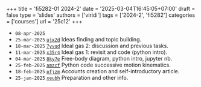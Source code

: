 +++
title = 'fi5282-01 2024-2'
date = '2025-03-04T16:45:05+07:00'
draft = false
type = 'slides'
authors = ['viridi']
tags = ['2024-2', 'fi5282']
categories = ['courses']
url = '25c12'
+++
 
+ `08-apr-2025` []()
+ `25-mar-2025` [`ujx2d`](https://osf.io/ujx2d) Ideas finding and topic building.
+ `18-mar-2025` [`7yvqd`](https://osf.io/7yvqd) Ideal gas 2: discussion and previous tasks.
+ `11-mar-2025` [`x35r4`](https://osf.io/x35r4) Ideal gas 1: revisit and code (python intro).
+ `04-mar-2025` [`8ky7e`](https://osf.io/8ky7e) Free-body diagram, python intro, jupyter nb.
+ `25-feb-2025` [`amzcf`](https://osf.io/amzcf) Python code successive motion kinematics.
+ `18-feb-2025` [`pfjzm`](https://osf.io/pfjzm) Accounts creation and self-introductory article.
+ `25-jan-2025` [`xeubh`](https://osf.io/xeubh) Preparation and other info.

<!--more-->

<!--
## assignments
week | start | end | status | users | note | link
:-: | :-: | :-: | :-: | :-: | :-: | :-:
3 | 04-mar | 11-mar | open   | - | - | [#3](https://github.com/dudung/fi5282-01-2024-2/issues/3)
2 | 25-feb | 11-mar | open   | 5 | - | [#2](https://github.com/dudung/fi5282-01-2024-2/issues/2)
1 | 18-feb | 04-mar | closed | 8 | - | [#1](https://github.com/dudung/fi5282-01-2024-2/issues/1)
-->

<!--
+ `25-mar-2025` [`ujx2d`](https://osf.io/ujx2d) Ideas finding and topic building.
{{< details summary=" " >}}
+ Issue [#5](https://github.com/dudung/fi5282-01-2024-2/issues/6) open.
+ Next week: holiday.
{{< /details >}}
+ `18-mar-2025` [`7yvqd`](https://osf.io/7yvqd) Ideal gas 2: discussion and previous tasks
{{< details summary=" " >}}
+ Issue [#5](https://github.com/dudung/fi5282-01-2024-2/issues/5) open.
+ Next week: online, asynchronous, presence on six.
+ Midterm: thematic problem solving, open book, analytic + coding, group of two, offline in two hours, problem given n-days before.
+ Final: manuscript, group of three + lecturer, sinta-n, brainstorming of 3n-ideas first.
{{< /details >}}
+ `11-mar-2025` [`x35r4`](https://osf.io/x35r4) Ideal gas 1: revisit and code (python intro)
{{< details summary=" " >}}
+ Issue [#4](https://github.com/dudung/fi5282-01-2024-2/issues/4) open.
{{< /details >}}
+ `04-mar-2025` [`8ky7e`](https://osf.io/8ky7e) Free-body diagram, python intro, jupyter nb
{{< details summary=" " >}}
+ Issue [#3](https://github.com/dudung/fi5282-01-2024-2/issues/3) closed, not graded.
{{< /details >}}
+ `25-feb-2025` [`amzcf`](https://osf.io/amzcf) Python code successive motion kinematics
{{< details summary=" " >}}
+ Issue [#2](https://github.com/dudung/fi5282-01-2024-2/issues/2) closed, not graded.
{{< /details >}}
+ `18-feb-2025` [`pfjzm`](https://osf.io/pfjzm) Accounts creation and self-introductory article
{{< details summary=" " >}}
+ Issue [#1](https://github.com/dudung/fi5282-01-2024-2/issues/1) closed, not graded.
{{< /details >}}
-->

